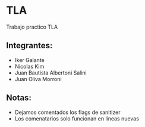 # TLA
Trabajo practico TLA
## Integrantes: 
  - Iker Galante
  - Nicolas Kim
  - Juan Bautista Albertoni Salini
  - Juan Oliva Morroni

## Notas:
  - Dejamos comentados los flags de sanitizer 
  - Los comenatarios solo funcionan en lineas nuevas
